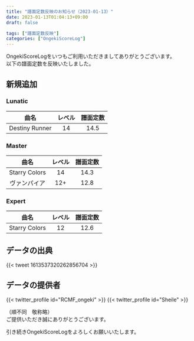 ```yaml
---
title: "譜面定数反映のお知らせ（2023-01-13）"
date: 2023-01-13T01:04:13+09:00
draft: false

tags: ["譜面定数反映"]
categories: ["OngekiScoreLog"]
---
```


OngekiScoreLogをいつもご利用いただきましてありがとうございます。  
以下の譜面定数を反映いたしました。

<!--more-->

## 新規追加

### Lunatic

| 曲名 | レベル | 譜面定数 |
|:-:|:-:|:-:|
| Destiny Runner | 14 | 14.5 |

### Master

| 曲名 | レベル | 譜面定数 |
|:-:|:-:|:-:|
| Starry Colors | 14 | 14.3 |
| ヴァンパイア | 12+ | 12.8 |

### Expert

| 曲名 | レベル | 譜面定数 |
|:-:|:-:|:-:|
| Starry Colors | 12 | 12.6 |

## データの出典

{{< tweet 1613537320262856704 >}}

## データの提供者

{{< twitter_profile id="RCMF_ongeki" >}}
{{< twitter_profile id="Sheile" >}}

（順不同　敬称略）  
ご提供いただき誠にありがとうございます。

引き続きOngekiScoreLogをよろしくお願いいたします。

<!--

Tweet

ご提供いただきましたデータより譜面定数を反映いたしました。詳しくは以下の記事をご確認ください。
url

提供者（順不同,敬称略）:


ご提供誠にありがとうございます。
-->
